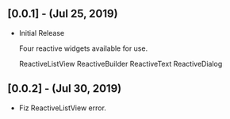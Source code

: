 ## [0.0.1] - (Jul 25, 2019)

* Initial Release
  
  Four reactive widgets available for use.

    ReactiveListView
    ReactiveBuilder
    ReactiveText
    ReactiveDialog

## [0.0.2] - (Jul 30, 2019)

* Fiz ReactiveListView error.
